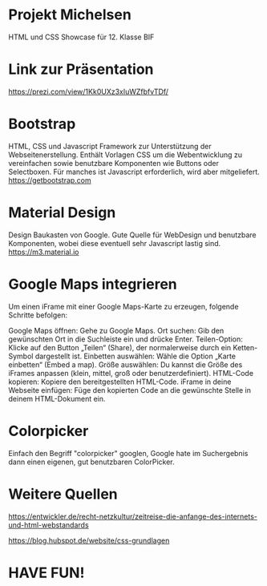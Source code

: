 # Projekt Michelsen
HTML und CSS Showcase für 12. Klasse BIF

# Link zur Präsentation
https://prezi.com/view/1Kk0UXz3xIuWZfbfvTDf/

# Bootstrap
HTML, CSS und Javascript Framework zur Unterstützung der Webseitenerstellung.
Enthält Vorlagen CSS um die Webentwicklung zu vereinfachen sowie benutzbare Komponenten wie Buttons oder Selectboxen.
Für manches ist Javascript erforderlich, wird aber mitgeliefert.
https://getbootstrap.com

# Material Design
Design Baukasten von Google. Gute Quelle für WebDesign und benutzbare Komponenten, wobei diese eventuell sehr Javascript lastig sind.
https://m3.material.io

# Google Maps integrieren
Um einen iFrame mit einer Google Maps-Karte zu erzeugen, folgende Schritte befolgen:

Google Maps öffnen: Gehe zu Google Maps.
Ort suchen: Gib den gewünschten Ort in die Suchleiste ein und drücke Enter.
Teilen-Option: Klicke auf den Button „Teilen“ (Share), der normalerweise durch ein Ketten-Symbol dargestellt ist.
Einbetten auswählen: Wähle die Option „Karte einbetten“ (Embed a map).
Größe auswählen: Du kannst die Größe des iFrames anpassen (klein, mittel, groß oder benutzerdefiniert).
HTML-Code kopieren: Kopiere den bereitgestellten HTML-Code.
iFrame in deine Webseite einfügen: Füge den kopierten Code an die gewünschte Stelle in deinem HTML-Dokument ein.

# Colorpicker
Einfach den Begriff "colorpicker" googlen, Google hate im Suchergebnis dann einen eigenen, gut benutzbaren ColorPicker.
# Weitere Quellen
https://entwickler.de/recht-netzkultur/zeitreise-die-anfange-des-internets-und-html-webstandards

https://blog.hubspot.de/website/css-grundlagen


# HAVE FUN!
